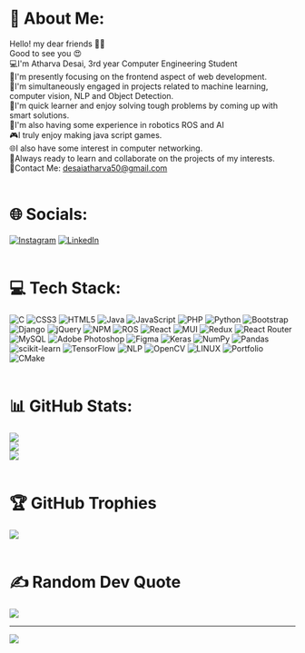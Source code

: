 # 💫 About Me:
Hello! my dear friends 🙋‍♂️<br>Good to see you 😍<br>💻I'm Atharva Desai, 3rd year Computer Engineering Student<br>🔭I'm presently focusing on the frontend aspect of web development. <br>🧠I'm simultaneously engaged in projects related to machine learning, computer vision, NLP and Object Detection.<br>🌱I'm quick learner and enjoy solving tough problems by coming up with smart solutions.<br>🤖I'm also having some experience in robotics ROS and AI <br>🎮I truly enjoy making java script games.<br>🌐I also have some interest in computer networking.<br>💫Always ready to learn and collaborate on the projects of my interests.<br>📩Contact Me: desaiatharva50@gmail.com<br><br>  

# 🌐 Socials:
[![Instagram](https://img.shields.io/badge/Instagram-%23E4405F.svg?logo=Instagram&logoColor=white)](https://instagram.com/atharva_desai263) [![LinkedIn](https://img.shields.io/badge/LinkedIn-%230077B5.svg?logo=linkedin&logoColor=white)](https://linkedin.com/in/atharva-desai-2642b222a) <br><br>

# 💻 Tech Stack:
![C](https://img.shields.io/badge/c-%2300599C.svg?style=for-the-badge&logo=c&logoColor=white) ![CSS3](https://img.shields.io/badge/css3-%231572B6.svg?style=for-the-badge&logo=css3&logoColor=white) ![HTML5](https://img.shields.io/badge/html5-%23E34F26.svg?style=for-the-badge&logo=html5&logoColor=white) ![Java](https://img.shields.io/badge/java-%23ED8B00.svg?style=for-the-badge&logo=java&logoColor=white) ![JavaScript](https://img.shields.io/badge/javascript-%23323330.svg?style=for-the-badge&logo=javascript&logoColor=%23F7DF1E) ![PHP](https://img.shields.io/badge/php-%23777BB4.svg?style=for-the-badge&logo=php&logoColor=white) ![Python](https://img.shields.io/badge/python-3670A0?style=for-the-badge&logo=python&logoColor=ffdd54) ![Bootstrap](https://img.shields.io/badge/bootstrap-%23563D7C.svg?style=for-the-badge&logo=bootstrap&logoColor=white) ![Django](https://img.shields.io/badge/django-%23092E20.svg?style=for-the-badge&logo=django&logoColor=white) ![jQuery](https://img.shields.io/badge/jquery-%230769AD.svg?style=for-the-badge&logo=jquery&logoColor=white) ![NPM](https://img.shields.io/badge/NPM-%23000000.svg?style=for-the-badge&logo=npm&logoColor=white) ![ROS](https://img.shields.io/badge/ros-%230A0FF9.svg?style=for-the-badge&logo=ros&logoColor=white) ![React](https://img.shields.io/badge/react-%2320232a.svg?style=for-the-badge&logo=react&logoColor=%2361DAFB) ![MUI](https://img.shields.io/badge/MUI-%230081CB.svg?style=for-the-badge&logo=material-ui&logoColor=white) ![Redux](https://img.shields.io/badge/redux-%23593d88.svg?style=for-the-badge&logo=redux&logoColor=white) ![React Router](https://img.shields.io/badge/React_Router-CA4245?style=for-the-badge&logo=react-router&logoColor=white) ![MySQL](https://img.shields.io/badge/mysql-%2300f.svg?style=for-the-badge&logo=mysql&logoColor=white) ![Adobe Photoshop](https://img.shields.io/badge/adobephotoshop-%2331A8FF.svg?style=for-the-badge&logo=adobephotoshop&logoColor=white) 	![Figma](https://img.shields.io/badge/figma-%23F24E1E.svg?style=for-the-badge&logo=figma&logoColor=white) ![Keras](https://img.shields.io/badge/Keras-%23D00000.svg?style=for-the-badge&logo=Keras&logoColor=white) ![NumPy](https://img.shields.io/badge/numpy-%23013243.svg?style=for-the-badge&logo=numpy&logoColor=white) ![Pandas](https://img.shields.io/badge/pandas-%23150458.svg?style=for-the-badge&logo=pandas&logoColor=white) ![scikit-learn](https://img.shields.io/badge/scikit--learn-%23F7931E.svg?style=for-the-badge&logo=scikit-learn&logoColor=white) ![TensorFlow](https://img.shields.io/badge/TensorFlow-%23FF6F00.svg?style=for-the-badge&logo=TensorFlow&logoColor=white) ![NLP](https://img.shields.io/badge/NLP-%233776AB.svg?style=for-the-badge&logo=natural-language-processing&logoColor=white) ![OpenCV](https://img.shields.io/badge/OpenCV-%233776AB.svg?style=for-the-badge&logo=opencv&logoColor=white) ![LINUX](https://img.shields.io/badge/Linux-FCC624?style=for-the-badge&logo=linux&logoColor=black) ![Portfolio](https://img.shields.io/badge/Portfolio-%23000000.svg?style=for-the-badge&logo=firefox&logoColor=#FF7139) ![CMake](https://img.shields.io/badge/CMake-%23008FBA.svg?style=for-the-badge&logo=cmake&logoColor=white) <br><br>
# 📊 GitHub Stats:
![](https://github-readme-stats.vercel.app/api?username=atharvadesai1&theme=radical&hide_border=false&include_all_commits=false&count_private=true)<br/>
![](https://github-readme-streak-stats.herokuapp.com/?user=atharvadesai1&theme=radical&hide_border=false)<br/>
![](https://github-readme-stats.vercel.app/api/top-langs/?username=atharvadesai1&theme=radical&hide_border=false&include_all_commits=false&count_private=true&layout=compact) <br><br>

# 🏆 GitHub Trophies
![](https://github-profile-trophy.vercel.app/?username=atharvadesai1&theme=radical&no-frame=false&no-bg=true&margin-w=4) <br><br>

# ✍️ Random Dev Quote
![](https://quotes-github-readme.vercel.app/api?type=horizontal&theme=radical)

---
[![](https://visitcount.itsvg.in/api?id=atharvadesai1&icon=0&color=0)](https://visitcount.itsvg.in)

<!-- Proudly created with GPRM ( https://gprm.itsvg.in ) -->
